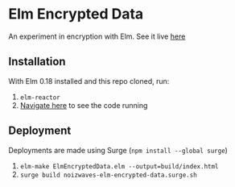 # Elm Encrypted Data

An experiment in encryption with Elm. See it live [here](https://noizwaves-elm-encrypted-data.surge.sh/)

## Installation

With Elm 0.18 installed and this repo cloned, run:

1. `elm-reactor`
1. [Navigate here](http://localhost:8000/ElmEncryptedData.elm) to see the code running

## Deployment

Deployments are made using Surge (`npm install --global surge`)

1. `elm-make ElmEncryptedData.elm --output=build/index.html`
1. `surge build noizwaves-elm-encrypted-data.surge.sh`
